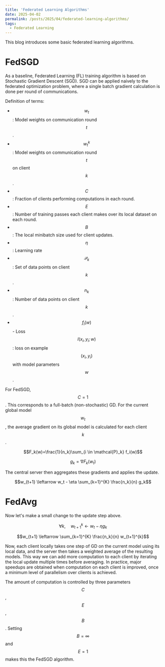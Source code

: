 ```yaml
---
title: 'Federated Learning Algorithms'
date: 2025-04-02
permalink: /posts/2025/04/federated-learning-algorithms/
tags:
  - Federated Learning
---
```


This blog introduces some basic federated learning algorithms.

FedSGD
======

As a baseline, Federated Learning (FL) training algorithm is based on Stochastic Gradient Descent (SGD). SGD can be applied naively to the federated optimization problem, where a single batch gradient calculation is done per round of communications.

Definition of terms:
- $$w_t$$: Model weights on communication round $$t$$.
- $$w_t^k$$: Model weights on communication round $$t$$ on client $$k$$.
- $$C$$: Fraction of clients performing computations in each round.
- $$E$$: Number of training passes each client makes over its local dataset on each round.
- $$B$$: The local minibatch size used for client updates.
- $$\eta$$: Learning rate
- $$\mathcal{P}_k$$: Set of data points on client $$k$$.
- $$n_k$$: Number of data points on client $$k$$.
- $$f_i(w)$$ - Loss $$l(x_i,y_i;w)$$: loss on example $$(x_i,y_i)$$ with model parameters $$w$$.

For FedSGD, $$C = 1$$. This corresponds to a full-batch (non-stochastic) GD. For the current global model $$w_t$$, the average gradient on its global model is calculated for each client $$k$$.
```math
F_k(w)=\frac{1}{n_k}\sum_{i \in \mathcal{P}_k} f_i(w)
```
```math
g_k = \nabla F_k(w_t)
```
The central server then aggregates these gradients and applies the update.
```math
w_{t+1} \leftarrow w_t - \eta \sum_{k=1}^{K} \frac{n_k}{n} g_k
```

FedAvg
======

Now let's make a small change to the update step above.
```math
\forall k, \quad w_{t+1}^{k} \leftarrow w_t - \eta g_k
```
```math
w_{t+1} \leftarrow \sum_{k=1}^{K} \frac{n_k}{n} w_{t+1}^{k}
```
Now, each client locally takes one step of GD on the current model using its local data, and the server then takes a weighted average of the resulting models. This way we can add more computation to each client by iterating the local update multiple times before averaging. In practice, major speedups are obtained when computation on each client is improved, once a minimum level of parallelism over clients is achieved.

The amount of computation is controlled by three parameters $$C$$, $$E$$, $$B$$. Setting $$B=\infty$$ and $$E=1$$ makes this the FedSGD algorithm.
